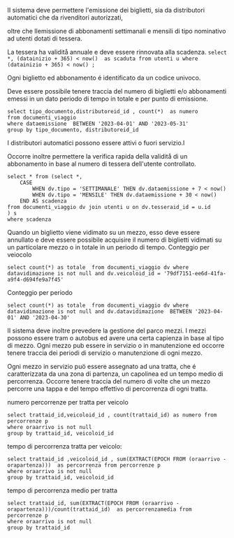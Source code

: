 II sistema deve permettere l'emissione dei biglietti, sia da distributori automatici che da rivenditori autorizzati,

oltre che Ilemissione di abbonamenti settimanali e mensili di tipo nominativo ad utenti dotati di tessera.

La tessera ha validitå annuale e deve essere rinnovata alla scadenza.
`select *, (datainizio + 365) < now()  as scaduta from utenti u where (datainizio + 365) < now() ;`

Ogni biglietto ed abbonamento é identificato da un codice univoco.

Deve essere possibile tenere traccia del numero di biglietti e/o abbonamenti emessi in un dato periodo di tempo in totale e per punto di emissione.

```
select tipo_documento,distributoreid_id , count(*)  as numero
from documenti_viaggio
where dataemissione  BETWEEN '2023-04-01' AND '2023-05-31'
group by tipo_documento, distributoreid_id
```

I distributori automatici possono essere attivi o fuori servizio.l

Occorre inoltre permettere la verifica rapida della validitå di un abbonamento in base al numero di tessera dell'utente controllato.

```
select * from (select *,
    CASE
        WHEN dv.tipo = 'SETTIMANALE' THEN dv.dataemissione + 7 < now()
        WHEN dv.tipo = 'MENSILE' THEN dv.dataemissione + 30 < now()
    END AS scadenza
from documenti_viaggio dv join utenti u on dv.tesseraid_id = u.id
) s
where scadenza
```

Quando un biglietto viene vidimato su un
mezzo, esso deve essere annullato e deve essere possibile acquisire il numero di biglietti vidimati su un
particolare mezzo o in totale in un periodo di tempo.
Conteggio per veiocolo

```
select count(*) as totale  from documenti_viaggio dv where datavidimazione is not null and dv.veicoloid_id = '79df7151-ee6d-41fa-a9f4-d694fe9a7f45'
```

Conteggio per periodo

```
select count(*) as totale  from documenti_viaggio dv where datavidimazione is not null and dv.datavidimazione  BETWEEN '2023-04-01' AND '2023-04-30'
```

II sistema deve inoltre prevedere la gestione del parco mezzi. I mezzi possono essere tram o autobus ed avere
una certa capienza in base al tipo di mezzo. Ogni mezzo pub essere in servizio o in manutenzione ed occorre
tenere traccia dei periodi di servizio o manutenzione di ogni mezzo.

Ogni mezzo in servizio puö essere assegnato ad una tratta, che é caratterizzata da una zona di partenza, un
capolinea ed un tempo medio di percorrenza. Occorre tenere traccia del numero di volte che un mezzo percorre
una tappa e del tempo effettivo di percorrenza di ogni tratta.

numero percorrenze per tratta per veicolo

```
select trattaid_id,veicoloid_id , count(trattaid_id) as numero from percorrenze p
where oraarrivo is not null
group by trattaid_id, veicoloid_id
```

tempo di percorrenza tratta per veicolo:

```
select trattaid_id ,veicoloid_id , sum(EXTRACT(EPOCH FROM (oraarrivo - orapartenza)))  as percorrenza from percorrenze p
where oraarrivo is not null
group by trattaid_id, veicoloid_id
```

tempo di percorrenza medio per tratta

```
select trattaid_id, sum(EXTRACT(EPOCH FROM (oraarrivo - orapartenza)))/count(trattaid_id)  as percorrenzamedia from percorrenze p
where oraarrivo is not null
group by trattaid_id
```
